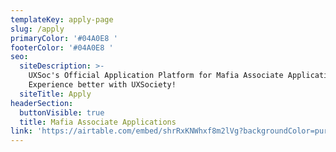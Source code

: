 ```yaml
---
templateKey: apply-page
slug: /apply
primaryColor: '#04A0E8 '
footerColor: '#04A0E8 '
seo:
  siteDescription: >-
    UXSoc's Official Application Platform for Mafia Associate Applications.
    Experience better with UXSociety!
  siteTitle: Apply
headerSection:
  buttonVisible: true
  title: Mafia Associate Applications
link: 'https://airtable.com/embed/shrRxKNWhxf8m2lVg?backgroundColor=purple'
---
```


